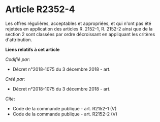 # Article R2352-4

Les offres régulières, acceptables et appropriées, et qui n'ont pas été rejetées en application des articles R. 2152-1, R.
2152-2 ainsi que de la section 2 sont classées par ordre décroissant en appliquant les critères d'attribution.

**Liens relatifs à cet article**

_Codifié par_:

  - Décret n°2018-1075 du 3 décembre 2018 - art.

_Créé par_:

  - Décret n°2018-1075 du 3 décembre 2018 - art.

_Cite_:

  - Code de la commande publique - art. R2152-1 (V)
  - Code de la commande publique - art. R2152-2 (V)
